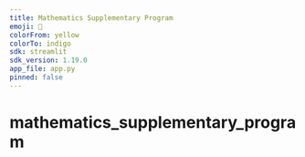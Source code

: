 ```yaml
---
title: Mathematics Supplementary Program
emoji: 🎯
colorFrom: yellow
colorTo: indigo
sdk: streamlit
sdk_version: 1.19.0
app_file: app.py
pinned: false
---
```


# mathematics_supplementary_program
